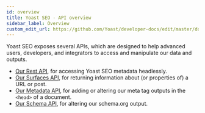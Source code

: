 ```yaml
---
id: overview
title: Yoast SEO - API overview
sidebar_label: Overview
custom_edit_url: https://github.com/Yoast/developer-docs/edit/master/docs/customization/apis/overview.md
---
```


Yoast SEO exposes several APIs, which are designed to help advanced users, developers, and integrators to access and manipulate our data and outputs.

- [Our Rest API](rest-api.md), for accessing Yoast SEO metadata headlessly.
- [Our Surfaces API](surfaces-api.md), for returning information about (or properties of) a URL or post.
- [Our Metadata API](metadata-api.md), for adding or altering our meta tag outputs in the `<head>` of a document.
- [Our Schema API](https://developer.yoast.com/features/schema/api), for altering our schema.org output.

